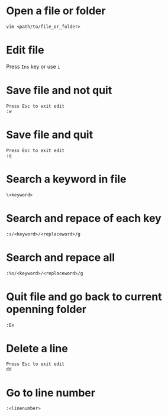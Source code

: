 # Open a file or folder
`vim <path/to/file_or_folder>`

# Edit file
Press `Ins` key or use `i`

# Save file and not quit
```
Press Esc to exit edit
:w
```

# Save file and quit
```
Press Esc to exit edit
:q
```

# Search a keyword in file
```
\<keyword>
```

# Search and repace of each key
```
:s/<keyword>/<replaceword>/g
```

# Search and repace all
```
:%s/<keyword>/<replaceword>/g
```

# Quit file and go back to current openning folder
```
:Ex
```

# Delete a line
```
Press Esc to exit edit
dd
```

# Go to line number
```
:<linenumber>
```
